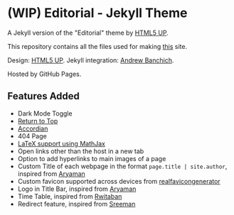 # (WIP) Editorial - Jekyll Theme

A Jekyll version of the "Editorial" theme by [HTML5 UP](https://html5up.net/).

This repository contains all the files used for making [this](https://paramrathour.github.io/) site.

Design: [HTML5 UP](https://html5up.net/). Jekyll integration: [Andrew Banchich](https://andrewbanchi.ch/).

Hosted by GitHub Pages.


## Features Added

- Dark Mode Toggle
- [Return to Top](https://codepen.io/rdallaire/pen/neMvbX)
- [Accordian](https://www.w3schools.com/howto/howto_js_accordion.asp)
- 404 Page
- [LaTeX support using MathJax](https://www.mathjax.org/)
- Open links other than the host in a new tab
- Option to add hyperlinks to main images of a page
- Custom Title of each webpage in the format `page.title | site.author`, inspired from [Aryaman](https://aryamanmaithani.github.io/)
- Custom favicon supported across devices from [realfavicongenerator](https://realfavicongenerator.net/)
- Logo in Title Bar, inspired from [Aryaman](https://aryamanmaithani.github.io/)
- Time Table, inspired from [Rwitaban](https://www.cse.iitb.ac.in/~rwitaban/)
- Redirect feature, inspired from [Sreeman](https://iamsreeman.github.io/)